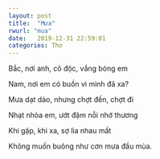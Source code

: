 ```yaml
---
layout: post
title:  "Mưa"
rwurl: "mua"
date:   2019-12-31 22:59:01
categories: Thơ
---
```


Bắc, nơi anh, cô độc, vắng bóng em

Nam, nơi em có buồn vì mình đã xa?

Mưa dạt dào, nhưng chợt đến, chợt đi

Nhạt nhòa em, ướt đậm nỗi nhớ thương

Khi gặp, khi xa, sợ lìa nhau mất

Không muốn buông như cơn mưa đầu mùa.

